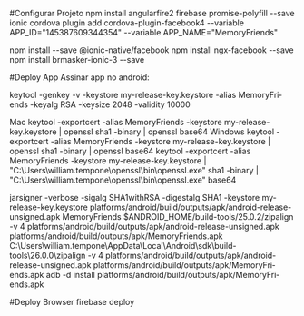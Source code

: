 #Configurar Projeto
npm install angularfire2 firebase promise-polyfill --save 
ionic cordova plugin add cordova-plugin-facebook4 --variable APP_ID="145387609344354" --variable APP_NAME="Memo­r­y­F­r­i­ends"

npm install --save @ionic-native/facebook
npm install ngx-facebook --save
npm install brmasker-ionic-3 --save

#Deploy App
Assinar app no android:

keytool -genkey -v -keystore my-release-key.keystore -alias Memo­r­y­F­r­i­ends -keyalg RSA -keysize 2048 -validity 10000

Mac
keytool -exportcert -alias Memo­r­y­F­r­i­ends -keystore my-release-key.keystore | openssl sha1 -binary | openssl base64
Windows
keytool -exportcert -alias MemoryFriends -keystore my-release-key.keystore | openssl sha1 -binary | openssl base64
keytool -exportcert -alias MemoryFriends -keystore my-release-key.keystore | "C:\Users\william.tempone\openssl\bin\openssl.exe" sha1 -binary | "C:\Users\william.tempone\openssl\bin\openssl.exe" base64

jarsigner -verbose -sigalg SHA1withRSA -digestalg SHA1 -keystore my-release-key.keystore platforms/android/build/outputs/apk/android-release-unsigned.apk Memo­r­y­F­r­i­ends
$ANDROID_HOME/build-tools/25.0.2/zipalign -v 4 platforms/android/build/outputs/apk/android-release-unsigned.apk platforms/android/build/outputs/apk/Memo­r­y­F­r­i­ends.apk
C:\Users\william.tempone\AppData\Local\Android\sdk\build-tools\26.0.0\zipalign -v 4 platforms/android/build/outputs/apk/android-release-unsigned.apk platforms/android/build/outputs/apk/Memo­r­y­F­r­i­ends.apk
adb -d install platforms/android/build/outputs/apk/Memo­r­y­F­r­i­ends.apk

#Deploy Browser
firebase deploy